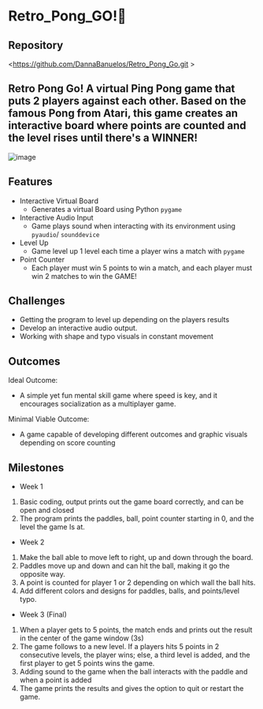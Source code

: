 # Retro_Pong_GO!🏓

## Repository
<https://github.com/DannaBanuelos/Retro_Pong_Go.git >

## Retro Pong Go! A virtual Ping Pong game that puts 2 players against each other. Based on the famous Pong from Atari, this game creates an interactive board where points are counted and the level rises until there's a WINNER!

![image](https://github.com/user-attachments/assets/8482c08f-4efc-43f5-9cf9-52a7544682ca)

## Features
- Interactive Virtual Board 
	- Generates a virtual Board using Python `pygame` 
- Interactive Audio Input
	- Game plays sound when interacting with its environment using `pyaudio`/ `sounddevice` 
- Level Up
	- Game level up 1 level each time a player wins a match with `pygame`
- Point Counter
	- Each player must win 5 points to win a match, and each player must win 2 matches to win the GAME!


## Challenges
- Getting the program to level up depending on the players results
- Develop an interactive audio output.
- Working with shape and typo visuals in constant movement


## Outcomes
Ideal Outcome:
- A simple yet fun mental skill game where speed is key, and it encourages socialization as a multiplayer game.

Minimal Viable Outcome:
- A game capable of developing different outcomes and graphic visuals depending on score counting 


## Milestones
- Week 1
1.	Basic coding, output prints out the game board correctly, and can be open and closed
2.	The program prints the  paddles, ball, point counter starting in 0, and the level the game Is at. 
 
- Week 2
1.	Make the ball able to move left to right, up and down through the board.
2.	Paddles move up and down and can hit the ball, making it go the opposite way.
3.	A point is counted for player 1 or 2 depending on which wall the ball hits.
4.	Add different colors and designs for paddles, balls, and points/level typo.

- Week 3 (Final)
1.	When a player gets to 5 points, the match ends and prints out the result in the center of the game window (3s)
2.	The game follows to a new level. If a players hits 5 points in 2 consecutive levels, the player wins; else, a third level is added, and the first player to get 5 points wins the game.
3.	Adding sound to the game when the ball interacts with the paddle and when a point is added
4.	The game prints the results and gives the option to quit or restart the game.
